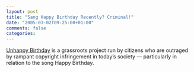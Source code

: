 ```yaml
---
layout: post
title: "Sang Happy Birthday Recently? Criminal!"
date: "2005-03-02T09:25:00+01:00"
comments: false
categories: 
---
```


<p><a href="http://www.unhappybirthday.com/">Unhappy Birthday</a> is a grassroots project run by citizens who are outraged by rampant copyright infringement in today&#8217;s society &#8212; particularly in relation to the song Happy Birthday.</p>


